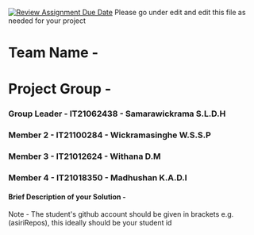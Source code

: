 [![Review Assignment Due Date](https://classroom.github.com/assets/deadline-readme-button-24ddc0f5d75046c5622901739e7c5dd533143b0c8e959d652212380cedb1ea36.svg)](https://classroom.github.com/a/-uR1f4-1)
Please go under edit and edit this file as needed for your project

# Team Name - 
# Project Group - 
### Group Leader - IT21062438 - Samarawickrama S.L.D.H
### Member 2 - IT21100284 - Wickramasinghe W.S.S.P
### Member 3 - IT21012624 - Withana D.M
### Member 4 - IT21018350 - Madhushan K.A.D.I

#### Brief Description of your Solution - 

Note - The student's github account should be given in brackets e.g. (asiriRepos), this ideally should be your student id 

